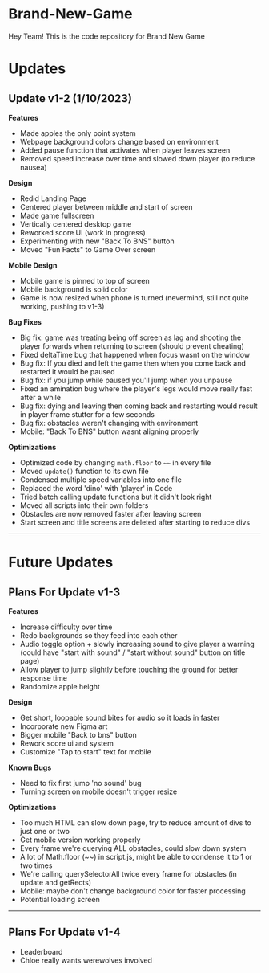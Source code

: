 ﻿# Brand-New-Game
Hey Team! This is the code repository for Brand New Game

# Updates

## Update v1-2 (1/10/2023)
**Features**
- Made apples the only point system
- Webpage background colors change based on environment
- Added pause function that activates when player leaves screen
- Removed speed increase over time and slowed down player (to reduce nausea)

**Design**
- Redid Landing Page
- Centered player between middle and start of screen
- Made game fullscreen
- Vertically centered desktop game
- Reworked score UI (work in progress)
- Experimenting with new "Back To BNS" button
- Moved "Fun Facts" to Game Over screen

**Mobile Design**
- Mobile game is pinned to top of screen
- Mobile background is solid color
- Game is now resized when phone is turned (nevermind, still not quite working, pushing to v1-3)

**Bug Fixes**
- Big fix: game was treating being off screen as lag and shooting the player forwards when returning to screen (should prevent cheating)
- Fixed deltaTime bug that happened when focus wasnt on the window
- Bug fix: If you died and left the game then when you come back and restarted it would be paused
- Bug fix: if you jump while paused you'll jump when you unpause
- Fixed an amination bug where the player's legs would move really fast after a while
- Bug fix: dying and leaving then coming back and restarting would result in player frame stutter for a few seconds
- Bug fix: obstacles weren't changing with environment
- Mobile: "Back To BNS" button wasnt aligning properly

**Optimizations**
- Optimized code by changing `math.floor` to `~~` in every file
- Moved `update()` function to its own file 
- Condensed multiple speed variables into one file
- Replaced the word 'dino' with 'player' in Code
- Tried batch calling update functions but it didn't look right
- Moved all scripts into their own folders
- Obstacles are now removed faster after leaving screen
- Start screen and title screens are deleted after starting to reduce divs

---

# Future Updates

## Plans For Update v1-3
**Features**
- Increase difficulty over time
- Redo backgrounds so they feed into each other
- Audio toggle option + slowly increasing sound to give player a warning (could have "start with sound" / "start without sound" button on title page)
- Allow player to jump slightly before touching the ground for better response time
- Randomize apple height

**Design**
- Get short, loopable sound bites for audio so it loads in faster
- Incorporate new Figma art
- Bigger mobile "Back to bns" button
- Rework score ui and system
- Customize "Tap to start" text for mobile

**Known Bugs**
- Need to fix first jump 'no sound' bug
- Turning screen on mobile doesn't trigger resize

**Optimizations**
- Too much HTML can slow down page, try to reduce amount of divs to just one or two
- Get mobile version working properly
- Every frame we're querying ALL obstacles, could slow down system
- A lot of Math.floor (~~) in script.js, might be able to condense it to 1 or two times
- We're calling querySelectorAll twice every frame for obstacles (in update and getRects)
- Mobile: maybe don't change background color for faster processing
- Potential loading screen

---

## Plans For Update v1-4
- Leaderboard
- Chloe really wants werewolves involved
